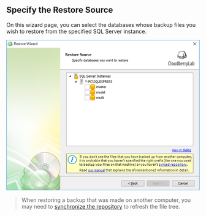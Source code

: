 ## Specify the Restore Source

On this wizard page, you can select the databases whose backup files you wish to restore from the specified SQL Server instance.

![](/assets/restore-sql-source.png)

> When restoring a backup that was made on another computer, you may need to [synchronize the repository](/concepts/syncing-your-repository.md) to refresh the file tree.



